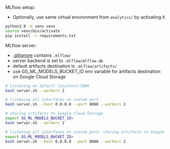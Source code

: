 MLflow setup:
- Optionally, use same virtual environment from `analytics/` by activating it
```bash
python3.8 -m venv venv
source venv/bin/activate
pip install -r requirements.txt
```

MLflow server:
- [.gitignore](.gitignore) contains `.mlflow/`
- server backend is set to `.mlflow/mlflow.db`
- default artifacts destination is `.mlflow/artifacts/`
- use GS_ML_MODELS_BUCKET_ID env variable for artifacts destination on Google Cloud Storage
```bash
# listening on default localhost:5000
bash server.sh --workers 2

# listening all interfaces on custom port
bash server.sh --host 0.0.0.0 --port 8080 --workers 2

# storing artifacts to Google Cloud Storage
export GS_ML_MODELS_BUCKET_ID=
bash server.sh --workers 2

# listening all interfaces on custom port; storing artifacts to Google Cloud Storage
export GS_ML_MODELS_BUCKET_ID=
bash server.sh --host 0.0.0.0 --port 8080 --workers 2
```
